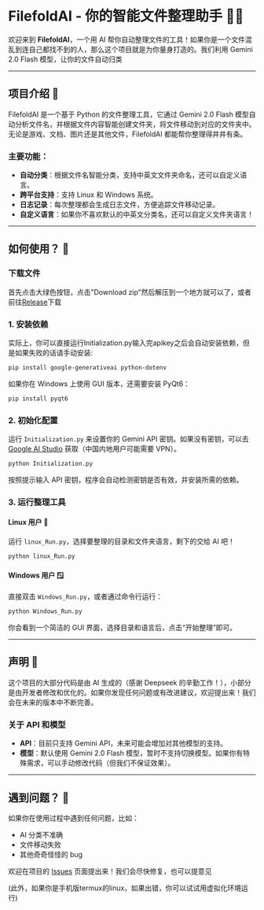 # FilefoldAI - 你的智能文件整理助手 📂✨

欢迎来到 **FilefoldAI**，一个用 AI 帮你自动整理文件的工具！如果你是一个文件混乱到连自己都找不到的人，那么这个项目就是为你量身打造的。我们利用 Gemini 2.0 Flash 模型，让你的文件自动归类

---

## 项目介绍 🚀

FilefoldAI 是一个基于 Python 的文件整理工具，它通过 Gemini 2.0 Flash 模型自动分析文件名，并根据文件内容智能创建文件夹，将文件移动到对应的文件夹中。无论是游戏、文档、图片还是其他文件，FilefoldAI 都能帮你整理得井井有条。

### 主要功能：
- **自动分类**：根据文件名智能分类，支持中英文文件夹命名，还可以自定义语言。
- **跨平台支持**：支持 Linux 和 Windows 系统。
- **日志记录**：每次整理都会生成日志文件，方便追踪文件移动记录。
- **自定义语言**：如果你不喜欢默认的中英文分类名，还可以自定义文件夹语言！

---

## 如何使用？ 🤔
### 下载文件
首先点击大绿色按钮，点击"Download zip"然后解压到一个地方就可以了，或者前往[Release](https://github.com/Eatgrapes/FilefoldAI/releases)下载
### 1. 安装依赖
实际上，你可以直接运行Initialization.py输入完apikey之后会自动安装依赖，但是如果失败的话请手动安装:

```bash
pip install google-generativeai python-dotenv
```

如果你在 Windows 上使用 GUI 版本，还需要安装 PyQt6：

```bash
pip install pyqt6
```

### 2. 初始化配置
运行 `Initialization.py` 来设置你的 Gemini API 密钥。如果没有密钥，可以去 [Google AI Studio](https://aistudio.google.com/apikey) 获取（中国内地用户可能需要 VPN）。

```bash
python Initialization.py
```

按照提示输入 API 密钥，程序会自动检测密钥是否有效，并安装所需的依赖。

### 3. 运行整理工具

#### Linux 用户 🐧
运行 `linux_Run.py`，选择要整理的目录和文件夹语言，剩下的交给 AI 吧！

```bash
python linux_Run.py
```

#### Windows 用户 🪟
直接双击 `Windows_Run.py`，或者通过命令行运行：

```bash
python Windows_Run.py
```

你会看到一个简洁的 GUI 界面，选择目录和语言后，点击“开始整理”即可。

---

## 声明 📜

这个项目的大部分代码是由 AI 生成的（感谢 Deepseek 的辛勤工作！），小部分是由开发者修改和优化的。如果你发现任何问题或有改进建议，欢迎提出来！我们会在未来的版本中不断完善。

### 关于 API 和模型
- **API**：目前只支持 Gemini API，未来可能会增加对其他模型的支持。
- **模型**：默认使用 Gemini 2.0 Flash 模型，暂时不支持切换模型。如果你有特殊需求，可以手动修改代码（但我们不保证效果）。

---

## 遇到问题？ 🐛

如果你在使用过程中遇到任何问题，比如：
- AI 分类不准确
- 文件移动失败
- 其他奇奇怪怪的 bug

欢迎在项目的 [Issues](https://github.com/Eatgrapes/FilefoldAI/issues) 页面提出来！我们会尽快修复，也可以提意见

(此外，如果你是手机版termux的linux，如果出错，你可以试试用虚拟化环境运行)
